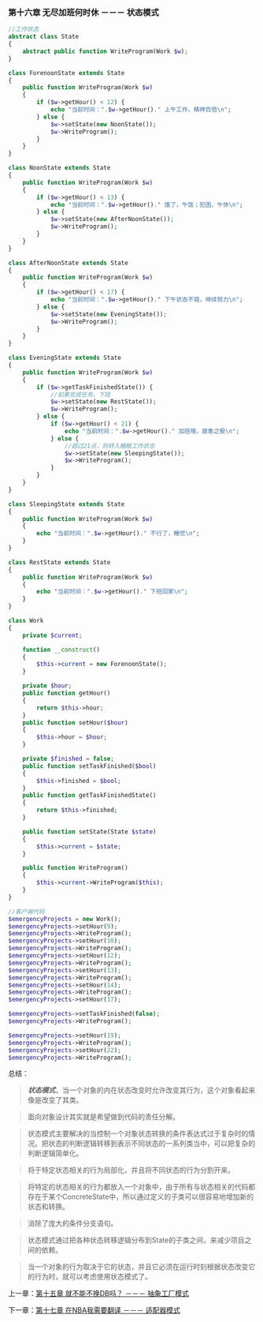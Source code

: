 ### 第十六章 无尽加班何时休 －－－ 状态模式

```php
//工作状态
abstract class State
{
    abstract public function WriteProgram(Work $w);
}

class ForenoonState extends State
{
    public function WriteProgram(Work $w)
    {
        if ($w->getHour() < 12) {
            echo "当前时间：".$w->getHour()." 上午工作，精神百倍\n";
        } else {
            $w->setState(new NoonState());
            $w->WriteProgram();
        }
    }
}

class NoonState extends State
{
    public function WriteProgram(Work $w)
    {
        if ($w->getHour() < 13) {
            echo "当前时间：".$w->getHour()." 饿了，午饭；犯困，午休\n";
        } else {
            $w->setState(new AfterNoonState());
            $w->WriteProgram();
        }
    }
}

class AfterNoonState extends State
{
    public function WriteProgram(Work $w)
    {
        if ($w->getHour() < 17) {
            echo "当前时间：".$w->getHour()." 下午状态不错，继续努力\n";
        } else {
            $w->setState(new EveningState());
            $w->WriteProgram();
        }
    }
}

class EveningState extends State
{
    public function WriteProgram(Work $w)
    {
        if ($w->getTaskFinishedState()) {
            //如果完成任务，下班
            $w->setState(new RestState());
            $w->WriteProgram();
        } else {
            if ($w->getHour() < 21) {
                echo "当前时间：".$w->getHour()." 加班哦，疲惫之极\n";
            } else {
                //超过21点，则转入睡眠工作状态
                $w->setState(new SleepingState());
                $w->WriteProgram();
            }
        }
    }
}

class SleepingState extends State
{
    public function WriteProgram(Work $w)
    {
        echo "当前时间：".$w->getHour()." 不行了，睡觉\n";
    }
}

class RestState extends State
{
    public function WriteProgram(Work $w)
    {
        echo "当前时间：".$w->getHour()." 下班回家\n";
    }
}

class Work
{
    private $current;

    function __construct()
    {
        $this->current = new ForenoonState();
    }

    private $hour;
    public function getHour()
    {
        return $this->hour;
    }
    public function setHour($hour)
    {
        $this->hour = $hour;
    }

    private $finished = false;
    public function setTaskFinished($bool)
    {
        $this->finished = $bool;
    }
    public function getTaskFinishedState()
    {
        return $this->finished;
    }

    public function setState(State $state)
    {
        $this->current = $state;
    }

    public function WriteProgram()
    {
        $this->current->WriteProgram($this);
    }
}

//客户端代码
$emergencyProjects = new Work();
$emergencyProjects->setHour(9);
$emergencyProjects->WriteProgram();
$emergencyProjects->setHour(10);
$emergencyProjects->WriteProgram();
$emergencyProjects->setHour(12);
$emergencyProjects->WriteProgram();
$emergencyProjects->setHour(13);
$emergencyProjects->WriteProgram();
$emergencyProjects->setHour(14);
$emergencyProjects->WriteProgram();
$emergencyProjects->setHour(17);

$emergencyProjects->setTaskFinished(false);
$emergencyProjects->WriteProgram();

$emergencyProjects->setHour(19);
$emergencyProjects->WriteProgram();
$emergencyProjects->setHour(22);
$emergencyProjects->WriteProgram();

```

总结：

> ***状态模式***，当一个对象的内在状态改变时允许改变其行为，这个对象看起来像是改变了其类。

> 面向对象设计其实就是希望做到代码的责任分解。

> 状态模式主要解决的当控制一个对象状态转换的条件表达式过于复杂时的情况。把状态的判断逻辑转移到表示不同状态的一系列类当中，可以把复杂的判断逻辑简单化。

> 将于特定状态相关的行为局部化，并且将不同状态的行为分割开来。

> 将特定的状态相关的行为都放入一个对象中，由于所有与状态相关的代码都存在于某个ConcreteState中，所以通过定义的子类可以很容易地增加新的状态和转换。

> 消除了庞大的条件分支语句。

> 状态模式通过把各种状态转移逻辑分布到State的子类之间，来减少项目之间的依赖。

> 当一个对象的行为取决于它的状态，并且它必须在运行时刻根据状态改变它的行为时，就可以考虑使用状态模式了。 


上一章：[第十五章 就不能不换DB吗？ －－－ 抽象工厂模式](https://github.com/zhaodongqiu/design-patterns-by-php/blob/master/files/chapter15.md)

下一章：[第十七章 在NBA我需要翻译 －－－ 适配器模式](https://github.com/zhaodongqiu/design-patterns-by-php/blob/master/files/chapter17.md) 